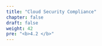 ```yaml
---
title: "Cloud Security Compliance"
chapter: false
draft: false
weight: 42
pre: "<b>4.2 </b>"
---
```

